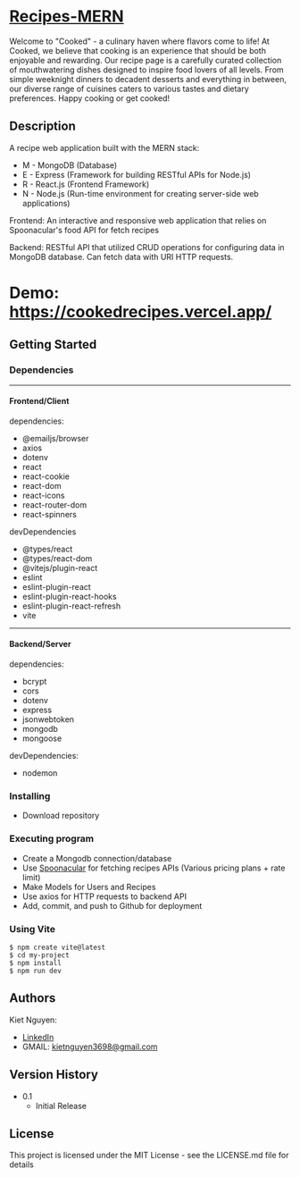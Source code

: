 ﻿# [Recipes-MERN](https://cookedrecipes.vercel.app/)

Welcome to "Cooked" - a culinary haven where flavors come to life! At Cooked, we believe that cooking is an experience that should be both enjoyable and rewarding. Our recipe page is a carefully curated collection of mouthwatering dishes designed to inspire food lovers of all levels. From simple weeknight dinners to decadent desserts and everything in between, our diverse range of cuisines caters to various tastes and dietary preferences. Happy cooking or get cooked!

## Description

A recipe web application built with the MERN stack: 
* M - MongoDB (Database)
* E - Express (Framework for building RESTful APIs for Node.js)
* R -  React.js (Frontend Framework)
* N - Node.js (Run-time environment for creating server-side web applications)

Frontend: An interactive and responsive web application that relies on Spoonacular's food API for fetch recipes

Backend: RESTful API that utilized CRUD operations for configuring data in MongoDB database. Can fetch data with URI HTTP requests. 

# Demo: https://cookedrecipes.vercel.app/

## Getting Started
### Dependencies

----------------------------------------------------------------------------
#### Frontend/Client

dependencies: 
* @emailjs/browser
* axios
* dotenv
* react
* react-cookie
* react-dom
* react-icons
* react-router-dom
* react-spinners
  
devDependencies
* @types/react
* @types/react-dom
* @vitejs/plugin-react
* eslint
* eslint-plugin-react
* eslint-plugin-react-hooks
* eslint-plugin-react-refresh
* vite

----------------------------------------------------------------------------
#### Backend/Server

dependencies:
* bcrypt
* cors
* dotenv
* express
* jsonwebtoken
* mongodb
* mongoose

devDependencies:
* nodemon

### Installing

* Download repository

### Executing program

* Create a Mongodb connection/database
* Use [Spoonacular](https://spoonacular.com/food-api) for fetching recipes APIs (Various pricing plans + rate limit) 
* Make Models for Users and Recipes
* Use axios for HTTP requests to backend API
* Add, commit, and push to Github for deployment

### Using Vite
```
$ npm create vite@latest
$ cd my-project
$ npm install
$ npm run dev
```

## Authors

Kiet Nguyen: 
* [LinkedIn](https://www.linkedin.com/in/kiet-nguyen-232458276/) 
* GMAIL: kietnguyen3698@gmail.com

## Version History
* 0.1
    * Initial Release

## License

This project is licensed under the MIT License - see the LICENSE.md file for details
